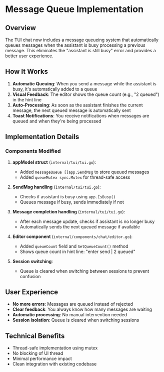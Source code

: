# Message Queue Implementation

## Overview

The TUI chat now includes a message queueing system that automatically queues messages when the assistant is busy processing a previous message. This eliminates the "assistant is still busy" error and provides a better user experience.

## How It Works

1. **Automatic Queuing**: When you send a message while the assistant is busy, it's automatically added to a queue
2. **Visual Feedback**: The editor shows the queue count (e.g., "2 queued") in the hint line
3. **Auto-Processing**: As soon as the assistant finishes the current message, the next queued message is automatically sent
4. **Toast Notifications**: You receive notifications when messages are queued and when they're being processed

## Implementation Details

### Components Modified

1. **appModel struct** (`internal/tui/tui.go`):
   - Added `messageQueue []app.SendMsg` to store queued messages
   - Added `queueMutex sync.Mutex` for thread-safe access

2. **SendMsg handling** (`internal/tui/tui.go`):
   - Checks if assistant is busy using `app.IsBusy()`
   - Queues message if busy, sends immediately if not

3. **Message completion handling** (`internal/tui/tui.go`):
   - After each message update, checks if assistant is no longer busy
   - Automatically sends the next queued message if available

4. **Editor component** (`internal/components/chat/editor.go`):
   - Added `queueCount` field and `SetQueueCount()` method
   - Shows queue count in hint line: "enter send | 2 queued"

5. **Session switching**:
   - Queue is cleared when switching between sessions to prevent confusion

## User Experience

- **No more errors**: Messages are queued instead of rejected
- **Clear feedback**: You always know how many messages are waiting
- **Automatic processing**: No manual intervention needed
- **Session isolation**: Queue is cleared when switching sessions

## Technical Benefits

- Thread-safe implementation using mutex
- No blocking of UI thread
- Minimal performance impact
- Clean integration with existing codebase